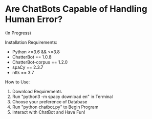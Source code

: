 # Are ChatBots Capable of Handling Human Error? 
(In Progress)

Installation Requirements:
* Python >=3.6 && <=3.8
* ChatterBot == 1.0.8
* ChatterBot-corpus == 1.2.0
* spaCy == 2.3.7
* nltk == 3.7

How to Use:
1. Download Requirements
2. Run "python3 -m spacy download en" in Terminal
3. Choose your preference of Database
4. Run "python chatbot.py" to Begin Program
5. Interact with ChatBot and Have Fun! 
